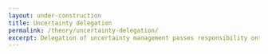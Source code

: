 ```yaml
---
layout: under-construction
title: Uncertainty delegation
permalink: /theory/uncertainty-delegation/
excerpt: Delegation of uncertainty management passes responsibility onto others who are better informed or have greater capacity to address it, e.g. later in time at a level closer to the consequences involved.
---
```

